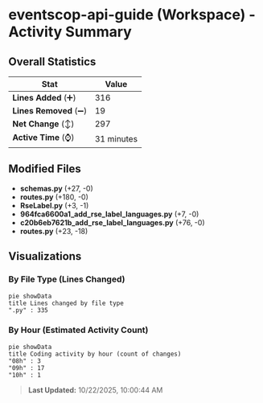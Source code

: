 # eventscop-api-guide (Workspace) - Activity Summary 

## Overall Statistics

| Stat                   | Value                                                             |
| ---------------------- | ----------------------------------------------------------------- |
| **Lines Added** (➕)   | 316                                          |
| **Lines Removed** (➖) | 19                                        |
| **Net Change** (↕)    | 297                |
| **Active Time** (⌚)   | 31 minutes |


## Modified Files
- **schemas.py** (+27, -0)
- **routes.py** (+180, -0)
- **RseLabel.py** (+3, -1)
- **964fca6600a1_add_rse_label_languages.py** (+7, -0)
- **c20b6eb7621b_add_rse_label_languages.py** (+76, -0)
- **routes.py** (+23, -18)

## Visualizations

### By File Type (Lines Changed)

```mermaid
pie showData
title Lines changed by file type
".py" : 335
```

### By Hour (Estimated Activity Count)

```mermaid
pie showData
title Coding activity by hour (count of changes)
"08h" : 3
"09h" : 17
"10h" : 1
```


> **Last Updated:** 10/22/2025, 10:00:44 AM